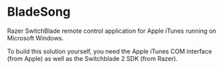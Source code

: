 # BladeSong
Razer SwitchBlade remote control application for Apple iTunes running on Microsoft Windows.

To build this solution yourself, you need the Apple iTunes COM interface (from Apple) as well as the Switchblade 2 SDK (from Razer).
